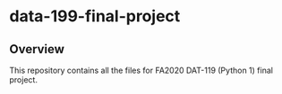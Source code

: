 # data-199-final-project

## Overview 

This repository contains all the files for FA2020 DAT-119 (Python 1) final project. 
